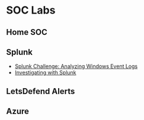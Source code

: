 # SOC Labs

## Home SOC

## Splunk

- [Splunk Challenge: Analyzing Windows Event Logs](https://github.com/emann615/Splunk-Labs-Investigating-Cyber-Attacks/blob/main/Labs/Splunk-Challenge-Analyzing-Windows-Event-Logs.md)
- [Investigating with Splunk](https://github.com/emann615/Splunk-Labs-Investigating-Cyber-Attacks/blob/main/Labs/Investigating-with-Splunk.md)

## LetsDefend Alerts

## Azure
